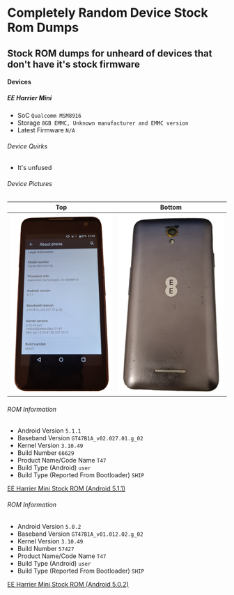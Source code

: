 # Completely Random Device Stock Rom Dumps

## Stock ROM dumps for unheard of devices that don't have it's stock firmware

#### Devices

##### EE Harrier Mini

- SoC ```Qualcomm MSM8916```
- Storage ```8GB EMMC, Unknown manufacturer and EMMC version```
- Latest Firmware ```N/A```

###### Device Quirks

- It's unfused

###### Device Pictures

| Top                                  | Bottom                               |
| ------------------------------------ | ------------------------------------ |
| <img src="https://github.com/halal-beef/completely-random-device-stock-rom-dumps/blob/main/Resources/Device-Pictures/harriet-pic-1.png" width="350">                                  | <img src="https://github.com/halal-beef/completely-random-device-stock-rom-dumps/blob/main/Resources/Device-Pictures/harriet-pic-2.png" width="350">                  |

###### ROM Information

- Android Version ```5.1.1```
- Baseband Version ```GT47B1A_v02.027.01.g_02```
- Kernel Version ```3.10.49```
- Build Number ```66629```
- Product Name/Code Name ```T47```
- Build Type (Android) ```user```
- Build Type (Reported From Bootloader) ```SHIP```

[EE Harrier Mini Stock ROM (Android 5.1.1)](https://github.com/halal-beef/completely-random-device-stock-rom-dumps/releases/tag/harrier-mini)

###### ROM Information

- Android Version ```5.0.2```
- Baseband Version ```GT47B1A_v01.012.02.g_02```
- Kernel Version ```3.10.49```
- Build Number ```57427```
- Product Name/Code Name ```T47```
- Build Type (Android) ```user```
- Build Type (Reported From Bootloader) ```SHIP```

[EE Harrier Mini Stock ROM (Android 5.0.2)](https://github.com/halal-beef/completely-random-device-stock-rom-dumps/releases/tag/harrier-mini-502)
